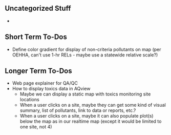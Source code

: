## Uncategorized Stuff
- 
 

## Short Term To-Dos
- Define color gradient for display of non-criteria pollutants on map (per OEHHA, can't use 1-hr RELs - maybe use a statewide relative scale?)


## Longer Term To-Dos
- Web page explainer for QA/QC
- How to display toxics data in AQview 
  - Maybe we can display a static map with toxics monitoring site locations
  - When a user clicks on a site, maybe they can get some kind of visual summary, list of pollutants, link to data or reports, etc.?
  - When a user clicks on a site, maybe it can also populate plot(s) below the map as in our realtime map (except it would be limited to one site, not 4)
